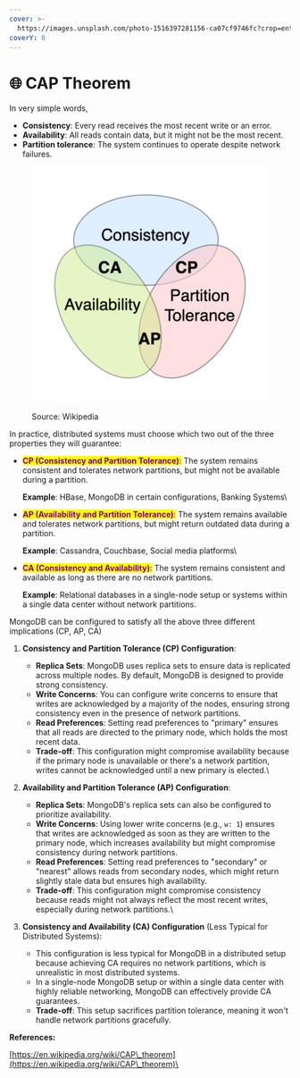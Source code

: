 ```yaml
---
cover: >-
  https://images.unsplash.com/photo-1516397281156-ca07cf9746fc?crop=entropy&cs=srgb&fm=jpg&ixid=M3wxOTcwMjR8MHwxfHNlYXJjaHw1fHxvbmxpbmV8ZW58MHx8fHwxNzIwOTYwNTA2fDA&ixlib=rb-4.0.3&q=85
coverY: 0
---
```


# 🌐 CAP Theorem

In very simple words,&#x20;

* **Consistency**: Every read receives the most recent write or an error.
* **Availability**: All reads contain data, but it might not be the most recent.
* **Partition tolerance**: The system continues to operate despite network failures.

<figure><img src="../../.gitbook/assets/image.png" alt=""><figcaption><p>Source: Wikipedia</p></figcaption></figure>

In practice, distributed systems must choose which two out of the three properties they will guarantee:

*   <mark style="color:purple;">**CP (Consistency and Partition Tolerance)**</mark><mark style="color:purple;">:</mark> The system remains consistent and tolerates network partitions, but might not be available during a partition.

    **Example**: HBase, MongoDB in certain configurations, Banking Systems\

*   <mark style="color:purple;">**AP (Availability and Partition Tolerance)**</mark><mark style="color:purple;">:</mark> The system remains available and tolerates network partitions, but might return outdated data during a partition.

    **Example**: Cassandra, Couchbase, Social media platforms\

*   <mark style="color:purple;">**CA (Consistency and Availability)**</mark><mark style="color:purple;">:</mark> The system remains consistent and available as long as there are no network partitions.

    **Example**: Relational databases in a single-node setup or systems within a single data center without network partitions.

MongoDB can be configured to satisfy all the above three different implications (CP, AP, CA)&#x20;

1. **Consistency and Partition Tolerance (CP) Configuration**:
   * **Replica Sets**: MongoDB uses replica sets to ensure data is replicated across multiple nodes. By default, MongoDB is designed to provide strong consistency.
   * **Write Concerns**: You can configure write concerns to ensure that writes are acknowledged by a majority of the nodes, ensuring strong consistency even in the presence of network partitions.
   * **Read Preferences**: Setting read preferences to "primary" ensures that all reads are directed to the primary node, which holds the most recent data.
   * **Trade-off**: This configuration might compromise availability because if the primary node is unavailable or there's a network partition, writes cannot be acknowledged until a new primary is elected.\

2. **Availability and Partition Tolerance (AP) Configuration**:
   * **Replica Sets**: MongoDB's replica sets can also be configured to prioritize availability.
   * **Write Concerns**: Using lower write concerns (e.g., `w: 1`) ensures that writes are acknowledged as soon as they are written to the primary node, which increases availability but might compromise consistency during network partitions.
   * **Read Preferences**: Setting read preferences to "secondary" or "nearest" allows reads from secondary nodes, which might return slightly stale data but ensures high availability.
   * **Trade-off**: This configuration might compromise consistency because reads might not always reflect the most recent writes, especially during network partitions.\

3. **Consistency and Availability (CA) Configuration** (Less Typical for Distributed Systems):
   * This configuration is less typical for MongoDB in a distributed setup because achieving CA requires no network partitions, which is unrealistic in most distributed systems.
   * In a single-node MongoDB setup or within a single data center with highly reliable networking, MongoDB can effectively provide CA guarantees.
   * **Trade-off**: This setup sacrifices partition tolerance, meaning it won't handle network partitions gracefully.



**References:**&#x20;

[https://en.wikipedia.org/wiki/CAP\_theorem](https://en.wikipedia.org/wiki/CAP\_theorem)\
